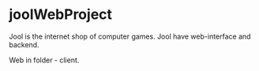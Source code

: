 # joolWebProject

Jool is the internet shop of computer games. Jool have web-interface and backend.

Web in folder - client.
